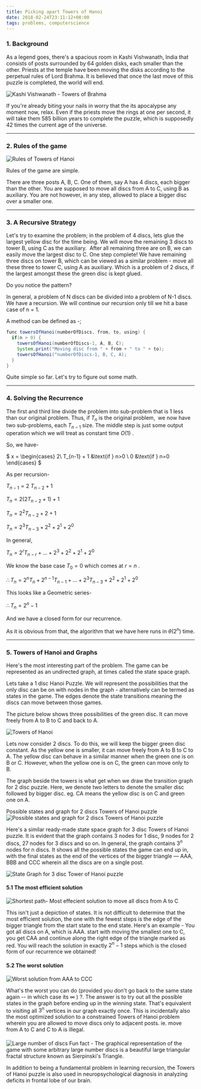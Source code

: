 ```yaml
---
title: Picking apart Towers of Hanoi
date: 2018-02-24T23:11:12+08:00
tags: problems, computerscience
---
```


### 1. Background

As a legend goes, there's a spacious room in Kashi Vishwanath, India that consists of posts surrounded by 64 golden disks, each smaller than the other. Priests at the temple have been moving the disks according to the perpetual rules of Lord Brahma. It is believed that once the last move of this puzzle is completed, the world will end.

![Kashi Vishwanath - Towers of Brahma](./00-kashivishwanath.jpg)

If you're already biting your nails in worry that the its apocalypse any moment now, relax. Even if the priests move the rings at one per second, it will take them 585 billion years to complete the puzzle, which is supposedly 42 times the current age of the universe.

---

### 2. Rules of the game

![Rules of Towers of Hanoi](./01-rules-of-the-game.png)

Rules of the game are simple.

There are three posts A, B, C. One of them, say A has 4 discs, each bigger than the other. You are supposed to move all discs from A to C, using B as auxiliary. You are not however, in any step, allowed to place a bigger disc over a smaller one.

---

### 3. A Recursive Strategy

Let's try to examine the problem; in the problem of 4 discs, lets glue the largest yellow disc for the time being. We will move the remaining 3 discs to tower B, using C as the auxiliary.  After all remaining three are on B, we can easily move the largest disc to C. One step complete! We have remaining three discs on tower B, which can be viewed as a similar problem - move all these three to tower C, using A as auxiliary. Which is a problem of 2 discs, if the largest amongst these the green disc is kept glued.

Do you notice the pattern?

In general, a problem of N discs can be divided into a problem of N-1 discs. We have a recursion. We will continue our recursion only till we hit a base case of n = 1.

A method can be defined as -;

```java
func towersOfHanoi(numberOfDiscs, from, to, using) {
  if(n > 0) {
    towersOfHanoi(numberOfDiscs-1, A, B, C);
    System.print("Moving disc from " + from + " to " + to);
    towersOfHanoi("numberOfDiscs-1, B, C, A);
  }
}
```

Quite simple so far. Let's try to figure out some math.

---

### 4. Solving the Recurrence

The first and third line divide the problem into sub-problem that is 1 less than our original problem. Thus, if $T_{n}$ is the original problem,  we now have two sub-problems, each $T_{n-1}$ size. The middle step is just some output operation which we will treat as constant time $O(1)$ .

So, we have-

$
x = \begin{cases}
2\ T_{n-1} + 1 &\text{if } n>0 \\
0 &\text{if } n=0
\end{cases}
$

As per recursion-

$T_{n-1} = 2\ T_{n-2} + 1$

$T_{n} = 2(2 T_{n-2} + 1) + 1$

$T_{n} = 2^{2}T_{n-2} + 2 + 1$

$T_{n} = 2^{3}T_{n-3} + 2^{2} + 2^{1} + 2^{0}$

In general,

$T_{n} = 2^{r}T_{n-r} +  ...  + 2^{3} + 2^{2} + 2^{1} + 2^{0}$

We know the base case $T_{0} = 0$ which comes at $r=n$ .

$\therefore T_{n} = 2^{n}T_{n} + 2^{n-1}T_{n-1} + ...  +2^{3}T_{n-3} + 2^{2} + 2^{1} + 2^{0}$

This looks like a Geometric series-

$\therefore T_{n} = 2^{n}-1$

And we have a closed form for our recurrence.

As it is obvious from that, the algorithm that we have here runs in $\theta (2^n)$ time.

---

### 5. Towers of Hanoi and Graphs

Here's the most interesting part of the problem. The game can be represented as an undirected graph, at times called the state space graph.

Lets take a 1 disc Hanoi Puzzle. We will represent the possibilities that the only disc can be on with nodes in the graph - alternatively can be termed as states in the game. The edges denote the state transitions meaning the discs can move between those games.

The picture below shows three possibilities of the green disc. It can move freely from A to B to C and back to A.

![Towers of Hanoi](./02-green-disk-possibilities.png)

Lets now consider 2 discs. To do this, we will keep the bigger green disc constant. As the yellow one is smaller, it can move freely from A to B to C to A. The yellow disc can behave in a similar manner when the green one is on B or C. However, when the yellow one is on C, the green can move only to B.

The graph beside the towers is what get when we draw the transition graph for 2 disc puzzle. Here, we denote two letters to denote the smaller disc followed by bigger disc. eg. CA means the yellow disc is on C and green one on A.

Possible states and graph for 2 discs Towers of Hanoi puzzle
![Possible states and graph for 2 discs Towers of Hanoi puzzle](./03-step1.png)

Here's a similar ready-made state space graph for 3 disc Towers of Hanoi puzzle. It is evident that the graph contains 3 nodes for 1 disc, 9 nodes for 2 discs, 27 nodes for 3 discs and so on. In general, the graph contains $3^{n}$ nodes for n discs. It shows all the possible states the game can end up in, with the final states as the end of the vertices of the bigger triangle &#8212; AAA, BBB and CCC wherein all the discs are on a single post.

![State Graph for 3 disc Tower of Hanoi puzzle](./04-state-graph.png)

#### 5.1 The most efficient solution

![Shortest path- Most effecient solution to move all discs from A to C](./05-most-effecient-solution.png)

This isn't just a depiction of states. It is not difficult to determine that the most efficient solution, the one with the fewest steps is the edge of the bigger triangle from the start state to the end state. Here's an example - You got all discs on A, which is AAA. start with moving the smallest one to C, you get CAA and continue along the right edge of the triangle marked as red. You will reach the solution in exactly $2^{n}-1$ steps which is the closed form of our recurrence we obtained!

#### 5.2 The worst solution

![Worst solution from AAA to CCC](./06-worst-solution.png)

What's the worst you can do (provided you don't go back to the same state again -- in which case its $\infty$ ) ?. The answer is to try out all the possible states in the graph before ending up in the winning state. That's equivalent to visiting all $3^n$ vertices in our graph exactly once. This is incidentally also the most optimized solution to a constrained Towers of Hanoi problem wherein you are allowed to move discs only to adjacent posts. ie. move from A to C and C to A is illegal.

####

![Large number of discs](./07-serpinskis.jpg)
Fun fact - The graphical representation of the game with some arbitrary large number discs is a beautiful large triangular fractal structure known as Sierpinski's Triangle.

In addition to being a fundamental problem in learning recursion, the Towers of Hanoi puzzle is also used in neuropsychological diagnosis in analyzing deficits in frontal lobe of our brain.
